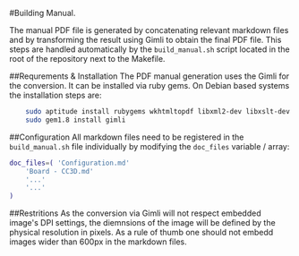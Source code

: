 #Building Manual.

The manual PDF file is generated by concatenating relevant markdown files and by transforming the result using Gimli to obtain the final PDF file. This steps are handled automatically by the ```build_manual.sh``` script located in the root of the repository next to the Makefile.

##Requrements & Installation
The PDF manual generation uses the Gimli for the conversion. It can be installed via ruby gems. On Debian based systems the installation steps are:
```bash
    sudo aptitude install rubygems wkhtmltopdf libxml2-dev libxslt-dev
    sudo gem1.8 install gimli
```

##Configuration
All markdown files need to be registered in the ```build_manual.sh``` file individually by modifying the ```doc_files``` variable / array:
```bash
doc_files=( 'Configuration.md'
	'Board - CC3D.md'
	'...'
	'...'
)
```

##Restritions
As the conversion via Gimli will not respect embedded image's DPI settings, the diemnsions of the image will be defined by the physical resolution in pixels. As a rule of thumb one should not embedd images wider than 600px in the markdown files.